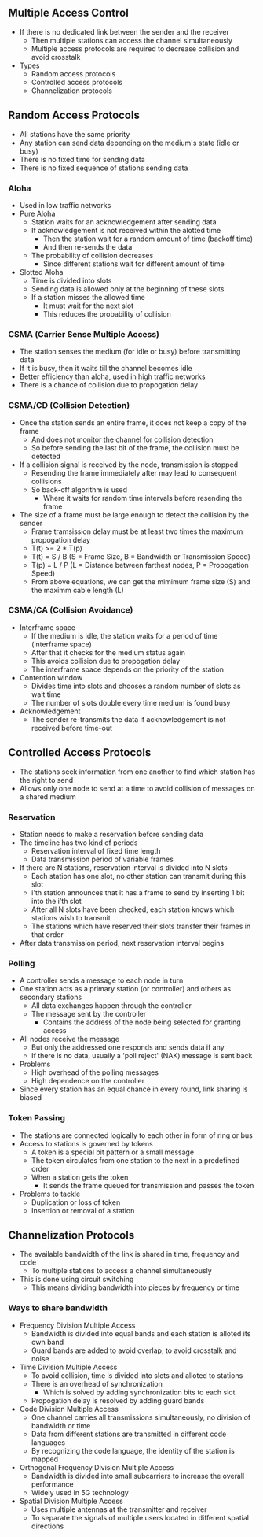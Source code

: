 ## Multiple Access Control
- If there is no dedicated link between the sender and the receiver
  - Then multiple stations can access the channel simultaneously
  - Multiple access protocols are required to decrease collision and avoid crosstalk
- Types
  - Random access protocols
  - Controlled access protocols
  - Channelization protocols

## Random Access Protocols
- All stations have the same priority
- Any station can send data depending on the medium's state (idle or busy)
- There is no fixed time for sending data
- There is no fixed sequence of stations sending data

### Aloha
- Used in low traffic networks
- Pure Aloha
  - Station waits for an acknowledgement after sending data
  - If acknowledgement is not received within the alotted time
    - Then the station wait for a random amount of time (backoff time)
    - And then re-sends the data
  - The probability of collision decreases
    - Since different stations wait for different amount of time
- Slotted Aloha
  - Time is divided into slots
  - Sending data is allowed only at the beginning of these slots
  - If a station misses the allowed time
    - It must wait for the next slot
    - This reduces the probability of collision

### CSMA (Carrier Sense Multiple Access)
- The station senses the medium (for idle or busy) before transmitting data
- If it is busy, then it waits till the channel becomes idle
- Better efficiency than aloha, used in high traffic networks
- There is a chance of collision due to propogation delay

### CSMA/CD (Collision Detection)
- Once the station sends an entire frame, it does not keep a copy of the frame
  - And does not monitor the channel for collision detection
  - So before sending the last bit of the frame, the collision must be detected
- If a collision signal is received by the node, transmission is stopped
  - Resending the frame immediately after may lead to consequent collisions
  - So back-off algorithm is used
    - Where it waits for random time intervals before resending the frame
- The size of a frame must be large enough to detect the collision by the sender
  - Frame tramsission delay must be at least two times the maximum propogation delay
  - T(t) >= 2 * T(p)
  - T(t) = S / B (S = Frame Size, B = Bandwidth or Transmission Speed)
  - T(p) = L / P (L = Distance between farthest nodes, P =  Propogation Speed)
  - From above equations, we can get the mimimum frame size (S) and the maximm cable length (L)

### CSMA/CA (Collision Avoidance)
- Interframe space
  - If the medium is idle, the station waits for a period of time (interframe space)
  - After that it checks for the medium status again
  - This avoids collision due to propogation delay
  - The interframe space depends on the priority of the station
- Contention window
  - Divides time into slots and chooses a random number of slots as wait time
  - The number of slots double every time medium is found busy
- Acknowledgement
  - The sender re-transmits the data if acknowledgement is not received before time-out

## Controlled Access Protocols
- The stations seek information from one another to find which station has the right to send
- Allows only one node to send at a time to avoid collision of messages on a shared medium

### Reservation
- Station needs to make a reservation before sending data
- The timeline has two kind of periods
  - Reservation interval of fixed time length
  - Data transmission period of variable frames
- If there are N stations, reservation interval is divided into N slots
  - Each station has one slot, no other station can transmit during this slot
  - i'th station announces that it has a frame to send by inserting 1 bit into the i'th slot
  - After all N slots have been checked, each station knows which stations wish to transmit
  - The stations which have reserved their slots transfer their frames in that order
- After data transmission period, next reservation interval begins

### Polling
- A controller sends a message to each node in turn
- One station acts as a primary station (or controller) and others as secondary stations
  - All data exchanges happen through the controller
  - The message sent by the controller
    - Contains the address of the node being selected for granting access
- All nodes receive the message
  - But only the addressed one responds and sends data if any
  - If there is no data, usually a 'poll reject' (NAK) message is sent back
- Problems
  - High overhead of the polling messages
  - High dependence on the controller
- Since every station has an equal chance in every round, link sharing is biased

### Token Passing
- The stations are connected logically to each other in form of ring or bus
- Access to stations is governed by tokens
  - A token is a special bit pattern or a small message
  - The token circulates from one station to the next in a predefined order
  - When a station gets the token
    - It sends the frame queued for transmission and passes the token
- Problems to tackle
  - Duplication or loss of token
  - Insertion or removal of a station

## Channelization Protocols
- The available bandwidth of the link is shared in time, frequency and code
  - To multiple stations to access a channel simultaneously
- This is done using circuit switching
  - This means dividing bandwidth into pieces by frequency or time

### Ways to share bandwidth
- Frequency Division Multiple Access
  - Bandwidth is divided into equal bands and each station is alloted its own band
  - Guard bands are added to avoid overlap, to avoid crosstalk and noise
- Time Division Multiple Access
  - To avoid collision, time is divided into slots and alloted to stations
  - There is an overhead of synchronization
    - Which is solved by adding synchronization bits to each slot
  - Propogation delay is resolved by adding guard bands
- Code Division Multiple Access
  - One channel carries all transmissions simultaneously, no division of bandwidth or time
  - Data from different stations are transmitted in different code languages
  - By recognizing the code language, the identity of the station is mapped
- Orthogonal Frequency Division Multiple Access
  - Bandwidth is divided into small subcarriers to increase the overall performance
  - Widely used in 5G technology
- Spatial Division Multiple Access
  - Uses multiple antennas at the transmitter and receiver
  - To separate the signals of multiple users located in different spatial directions
